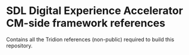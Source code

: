 SDL Digital Experience Accelerator CM-side framework references
===

Contains all the Tridion references (non-public) required to build this repository.